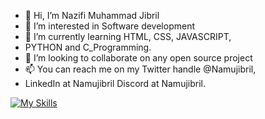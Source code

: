- 👋 Hi, I’m Nazifi Muhammad Jibril
- 👀 I’m interested in Software development
- 🌱 I’m currently learning HTML, CSS, JAVASCRIPT,
- PYTHON and C_Programming.
- 💞️ I’m looking to collaborate on any open source project
- 📫 You can reach me on my Twitter handle @Namujibril, 
- LinkedIn at Namujibril Discord at Namujibril.

<!---
Namujibril/Namujibril is a ✨ special ✨ repository because its `README.md` (this file) appears on your GitHub profile.
You can click the Preview link to take a look at your changes.
--->

[![My Skills](https://skillicons.dev/icons?i=js,html,css)](https://skillicons.dev)
